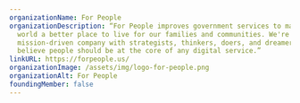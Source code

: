 ```yaml
---
organizationName: For People
organizationDescription: “For People improves government services to make the
  world a better place to live for our families and communities. We're a
  mission-driven company with strategists, thinkers, doers, and dreamers who
  believe people should be at the core of any digital service.”
linkURL: https://forpeople.us/
organizationImage: /assets/img/logo-for-people.png
organizationAlt: For People
foundingMember: false
---
```

